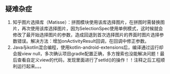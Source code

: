## 疑难杂症

1. 知乎图片选择库（Matisse）：拼图模块使用该库选择图片，在拼图时需替换图片，再次使用该库选择图片，因为SelectionSpec使用单例模式，这时候就会修改了最开始选择图片的参数，造成回退到首次选择图片的界面时图片选择参数错误。解决方法：增加onActivityResult回调，在回调中修正参数。
2. Java与kotlin混合编程，使用kotlin-android-extensions后，编译通过运行却会报view null，多次确认项目gradle配置正确，多方搜索也没能解决问题！最后查看自定义view的代码，发现里面进行了setId()的操作！！注释之后工程顺利运行起来。。。

